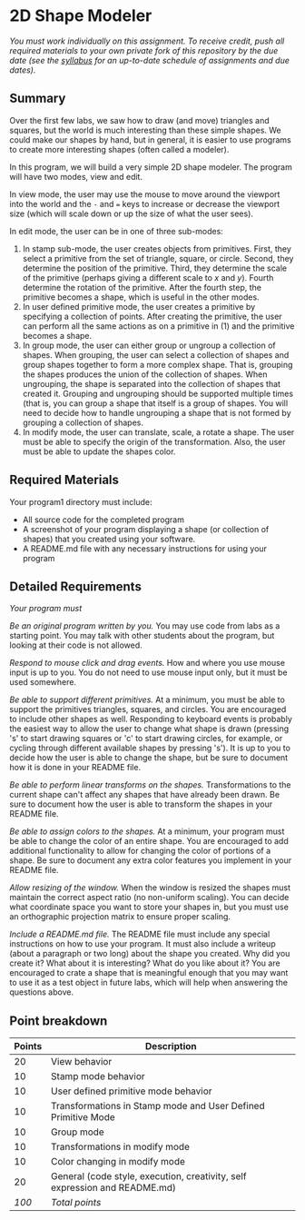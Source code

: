 # 2D Shape Modeler

*You must work individually on this assignment. To receive credit, push all
required materials to your own private fork of this repository by the due date
(see the [syllabus](https://bitbucket.org/msu-cs/csci441-spring2018) for an
up-to-date schedule of assignments and due dates).*

## Summary

Over the first few labs, we saw how to draw (and move) triangles and squares,
but the world is much interesting than these simple shapes.  We could make our
shapes by hand, but in general, it is easier to use programs to create more
interesting shapes (often called a modeler).

In this program, we will build a very simple 2D shape modeler.
The program will have two modes, view and edit.

In view mode, the user may use the mouse to move around the viewport into the
world and the `-` and `=` keys to increase or decrease the viewport size (which
will scale down or up the size of what the user sees).

In edit mode, the user can be in one of three sub-modes:

1. In stamp sub-mode, the user creates objects from primitives.  First, they
   select a primitive from the set of triangle, square, or circle. Second, they
   determine the position of the primitive. Third, they determine the scale of
   the primitive (perhaps giving a different scale to *x* and *y*). Fourth
   determine the rotation of the primitive.  After the fourth step, the
   primitive becomes a shape, which is useful in the other modes.
2. In user defined primitive mode, the user creates a primitive by specifying a
   collection of points.  After creating the primitive, the user can perform all
   the same actions as on a primitive in (1) and the primitive becomes a shape.
3. In group mode, the user can either group or ungroup a collection of shapes.
   When grouping, the user can select a collection of shapes and group shapes
   together to form a more complex shape.  That is, grouping the shapes produces
   the union of the collection of shapes.  When ungrouping, the shape is
   separated into the collection of shapes that created it. Grouping and
   ungrouping should be supported multiple times (that is, you can group a shape
   that itself is a group of shapes. You will need to decide how to handle
   ungrouping a shape that is not formed by grouping a collection of shapes.
4. In modify mode, the user can translate, scale, a rotate a shape. The
   user must be able to specify the origin of the transformation.  Also, the
   user must be able to update the shapes color.

## Required Materials

Your program1 directory must include:

* All source code for the completed program
* A screenshot of your program displaying a shape (or collection of shapes) that
  you created using your software.
* A README.md file with any necessary instructions for using your program

## Detailed Requirements

*Your program must*

*Be an original program written by you.* You may use code from labs as a
starting point. You may talk with other students about the program, but looking
at their code is not allowed.

*Respond to mouse click and drag events.* How and where you use mouse input is
up to you.  You do not need to use mouse input only, but it must be used
somewhere.

*Be able to support different primitives.* At a minimum, you must be able to
support the primitives triangles, squares, and circles. You are encouraged to
include other shapes as well. Responding to keyboard events is probably the
easiest way to allow the user to change what shape is drawn (pressing 's' to
start drawing squares or 'c' to start drawing circles, for example, or cycling
through different available shapes by pressing 's'). It is up to you to decide
how the user is able to change the shape, but be sure to document how it is done
in your README file.

*Be able to perform linear transforms on the shapes.* Transformations to the
current shape can't affect any shapes that have already been drawn.  Be sure to
document how the user is able to transform the shapes in your README file.

*Be able to assign colors to the shapes.* At a minimum, your program must be
able to change the color of an entire shape.  You are encouraged to add
additional functionality to allow for changing the color of portions of a shape.
Be sure to document any extra color features you implement in your README file.

*Allow resizing of the window.* When the window is resized the shapes must
maintain the correct aspect ratio (no non-uniform scaling). You can decide what
coordinate space you want to store your shapes in, but you must use an
orthographic projection matrix to ensure proper scaling.

*Include a README.md file.* The README file must include any special
instructions on how to use your program. It must also include a writeup (about a
paragraph or two long) about the shape you created. Why did you create it? What
about it is interesting? What do you like about it?  You are encouraged to crate
a shape that is meaningful enough that you may want to use it as a test object
in future labs, which will help when answering the questions above.

## Point breakdown

| Points | Description |
|--------|-------------|
| 20     | View behavior
| 10     | Stamp mode behavior
| 10     | User defined primitive mode behavior
| 10     | Transformations in Stamp mode and User Defined Primitive Mode
| 10     | Group mode
| 10     | Transformations in modify mode
| 10     | Color changing in modify mode
| 20     | General (code style, execution, creativity, self expression and README.md) |
| *100*  | *Total points* |

